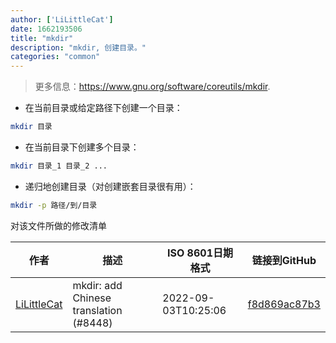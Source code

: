 ```yaml
---
author: ['LiLittleCat']
date: 1662193506
title: "mkdir"
description: "mkdir, 创建目录。"
categories: "common"
---
```

> 更多信息：<https://www.gnu.org/software/coreutils/mkdir>.

- 在当前目录或给定路径下创建一个目录：

```bash
mkdir 目录
```

- 在当前目录下创建多个目录：

```bash
mkdir 目录_1 目录_2 ...
```

- 递归地创建目录（对创建嵌套目录很有用）：

```bash
mkdir -p 路径/到/目录
```
对该文件所做的修改清单


作者 | 描述 | ISO 8601日期格式 | 链接到GitHub
------|-----|-----|-----
[LiLittleCat](mailto:luoyukongchan@outlook.com) | mkdir: add Chinese translation (#8448) | 2022-09-03T10:25:06 | [f8d869ac87b3](https://github.com/tldr-pages/tldr/commit/f8d869ac87b3c4c4a1500175705ce5b5af8c5a4f)

